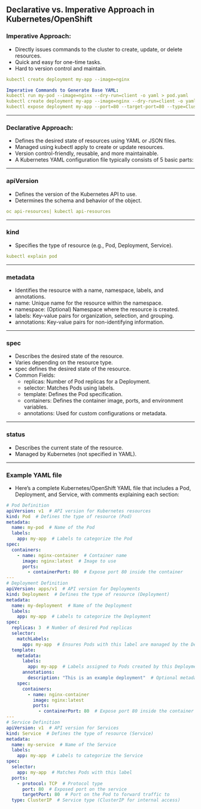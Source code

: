 ## Declarative vs. Imperative Approach in Kubernetes/OpenShift

### Imperative Approach:
- Directly issues commands to the cluster to create, update, or delete resources.
- Quick and easy for one-time tasks.
- Hard to version control and maintain.
```yaml
kubectl create deployment my-app --image=nginx

Imperative Commands to Generate Base YAML:
kubectl run my-pod --image=nginx --dry-run=client -o yaml > pod.yaml
kubectl create deployment my-app --image=nginx --dry-run=client -o yaml > deployment.yaml
kubectl expose deployment my-app --port=80 --target-port=80 --type=ClusterIP --dry-run=client -o yaml > service.yaml
```

---
### Declarative Approach:
- Defines the desired state of resources using YAML or JSON files.
- Managed using kubectl apply to create or update resources.
- Version control-friendly, reusable, and more maintainable.
- A Kubernetes YAML configuration file typically consists of 5 basic parts:

---
### apiVersion
- Defines the version of the Kubernetes API to use.
- Determines the schema and behavior of the object.
```yaml
oc api-resources| kubectl api-resources
```

---
### kind
- Specifies the type of resource (e.g., Pod, Deployment, Service).
```yaml
kubectl explain pod
```

---
### metadata
- Identifies the resource with a name, namespace, labels, and annotations.
- name: Unique name for the resource within the namespace.
- namespace: (Optional) Namespace where the resource is created.
- labels: Key-value pairs for organization, selection, and grouping.
- annotations: Key-value pairs for non-identifying information.

---
### spec
- Describes the desired state of the resource.
- Varies depending on the resource type.
- spec defines the desired state of the resource.
- Common Fields:
  - replicas: Number of Pod replicas for a Deployment.
  - selector: Matches Pods using labels.
  - template: Defines the Pod specification.
  - containers: Defines the container image, ports, and environment variables.
  - annotations: Used for custom configurations or metadata.

---
### status
- Describes the current state of the resource.
- Managed by Kubernetes (not specified in YAML).

---
### Example YAML file
- Here’s a complete Kubernetes/OpenShift YAML file that includes a Pod, Deployment, and Service, with comments explaining each section:
```yaml
# Pod Definition
apiVersion: v1  # API version for Kubernetes resources
kind: Pod  # Defines the type of resource (Pod)
metadata:
  name: my-pod  # Name of the Pod
  labels:
    app: my-app  # Labels to categorize the Pod
spec:
  containers:
    - name: nginx-container  # Container name
      image: nginx:latest  # Image to use
      ports:
        - containerPort: 80  # Expose port 80 inside the container
---
# Deployment Definition
apiVersion: apps/v1  # API version for Deployments
kind: Deployment  # Defines the type of resource (Deployment)
metadata:
  name: my-deployment  # Name of the Deployment
  labels:
    app: my-app  # Labels to categorize the Deployment
spec:
  replicas: 3  # Number of desired Pod replicas
  selector:
    matchLabels:
      app: my-app  # Ensures Pods with this label are managed by the Deployment
  template:
    metadata:
      labels:
        app: my-app  # Labels assigned to Pods created by this Deployment
      annotations:
        description: "This is an example deployment"  # Optional metadata
    spec:
      containers:
        - name: nginx-container
          image: nginx:latest
          ports:
            - containerPort: 80  # Expose port 80 inside the container
---
# Service Definition
apiVersion: v1  # API version for Services
kind: Service  # Defines the type of resource (Service)
metadata:
  name: my-service  # Name of the Service
  labels:
    app: my-app  # Labels to categorize the Service
spec:
  selector:
    app: my-app  # Matches Pods with this label
  ports:
    - protocol: TCP  # Protocol type
      port: 80  # Exposed port on the service
      targetPort: 80  # Port on the Pod to forward traffic to
  type: ClusterIP  # Service type (ClusterIP for internal access)
```
